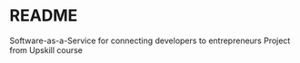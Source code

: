 # README

Software-as-a-Service for connecting developers to entrepreneurs
Project from Upskill course